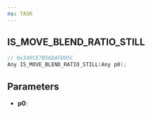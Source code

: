 ```yaml
---
ns: TASK
---
```

## IS_MOVE_BLEND_RATIO_STILL

```c
// 0x349CE7B56DAFD95C
Any IS_MOVE_BLEND_RATIO_STILL(Any p0);
```

## Parameters
* **p0**:

